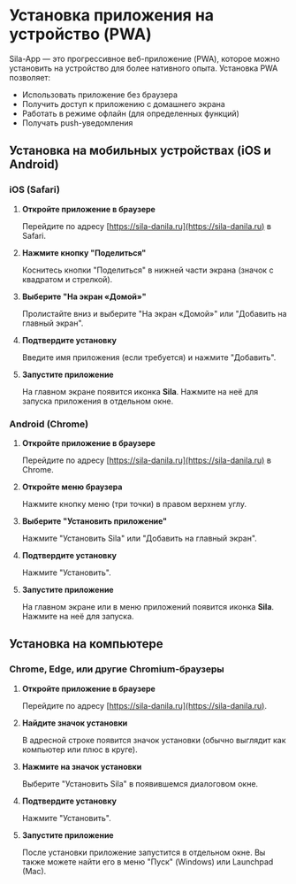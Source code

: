 # Установка приложения на устройство (PWA)

Sila-App — это прогрессивное веб-приложение (PWA), которое можно установить на устройство для более нативного опыта. Установка PWA позволяет:

- Использовать приложение без браузера
- Получить доступ к приложению с домашнего экрана
- Работать в режиме офлайн (для определенных функций)
- Получать push-уведомления

## Установка на мобильных устройствах (iOS и Android)

### iOS (Safari)

1. **Откройте приложение в браузере**

   Перейдите по адресу [https://sila-danila.ru](https://sila-danila.ru) в Safari.

2. **Нажмите кнопку "Поделиться"**

   Коснитесь кнопки "Поделиться" в нижней части экрана (значок с квадратом и стрелкой).

3. **Выберите "На экран «Домой»"**

   Пролистайте вниз и выберите "На экран «Домой»" или "Добавить на главный экран".

4. **Подтвердите установку**

   Введите имя приложения (если требуется) и нажмите "Добавить".

5. **Запустите приложение**

   На главном экране появится иконка **Sila**. Нажмите на неё для запуска приложения в отдельном окне.

### Android (Chrome)

1. **Откройте приложение в браузере**

   Перейдите по адресу [https://sila-danila.ru](https://sila-danila.ru) в Chrome.

2. **Откройте меню браузера**

   Нажмите кнопку меню (три точки) в правом верхнем углу.

3. **Выберите "Установить приложение"**

   Нажмите "Установить Sila" или "Добавить на главный экран".

4. **Подтвердите установку**

   Нажмите "Установить".

5. **Запустите приложение**

   На главном экране или в меню приложений появится иконка **Sila**. Нажмите на неё для запуска.

## Установка на компьютере

### Chrome, Edge, или другие Chromium-браузеры

1. **Откройте приложение в браузере**

   Перейдите по адресу [https://sila-danila.ru](https://sila-danila.ru).

2. **Найдите значок установки**

   В адресной строке появится значок установки (обычно выглядит как компьютер или плюс в круге).

3. **Нажмите на значок установки**

   Выберите "Установить Sila" в появившемся диалоговом окне.

4. **Подтвердите установку**

   Нажмите "Установить".

5. **Запустите приложение**

   После установки приложение запустится в отдельном окне. Вы также можете найти его в меню "Пуск" (Windows) или Launchpad (Mac). 